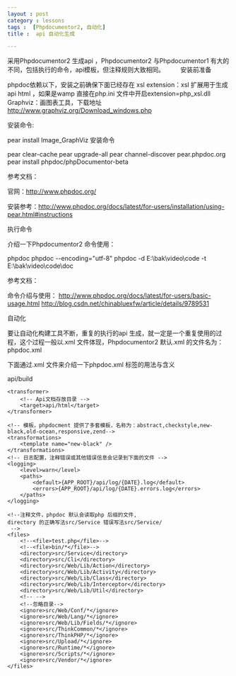 ```yaml
---
layout : post
category : lessons
tags :  [Phpdocumentor2, 自动化]
title :  api 自动化生成

---
```



采用Phpdocumentor2 生成api ，Phpdocumentor2 与Phpdocumentor1 有大的不同，包括执行的命令，api模板，但注释规则大致相同。
　　
安装前准备

phpdoc依赖以下，安装之前确保下面已经存在
xsl extension：xsl 扩展用于生成api html ，如果是wamp 直接在php.ini 文件中开启extension=php_xsl.dll 
Graphviz：画图表工具，下载地址
http://www.graphviz.org/Download_windows.php

安装命令:

pear install Image_GraphViz
安装命令

pear clear-cache
pear upgrade-all
pear channel-discover pear.phpdoc.org
pear install phpdoc/phpDocumentor-beta       

参考文档：

官网：http://www.phpdoc.org/

安装参考：http://www.phpdoc.org/docs/latest/for-users/installation/using-pear.html#instructions

执行命令

介绍一下Phpdocumentor2 命令使用：

phpdoc
phpdoc  --encoding="utf-8"
phpdoc   -d E:\bak\video\code  -t E:\bak\video\code\doc

参考文档：

命令介绍与使用：
http://www.phpdoc.org/docs/latest/for-users/basic-usage.html
http://blog.csdn.net/chinabluexfw/article/details/9789531



自动化

要让自动化构建工具不断，重复的执行的api 生成，就一定是一个重复使用的过程，这个过程一般以.xml 文件体现，Phpdocumentor2 默认.xml 的文件名为：phpdoc.xml

下面通过.xml 文件来介绍一下phpdoc.xml 标签的用法与含义
<?xml version="1.0" encoding="UTF-8"?>
<!-- 自动化api  支持phpdoc2版本-->
<phpdoc>
    <title>WMS仓库管理系统</title>
    <parser>
        <!-- phpdoc 缓存目录(源码缓存) -->
        <target>api/build</target>
        <!--<default-package-name>默认包名</default-package-name>-->
    </parser>
    
    <transformer>
        <!-- Api文档存放目录 -->
        <target>api/html</target>
    </transformer>
    
    <!-- 模板，phpdocment 提供了多套模板，名称为：abstract,checkstyle,new-black,old-ocean,responsive,zend--> 
    <transformations>
        <template name="new-black" />
    </transformations>
    <!-- 日志配置，注释错误或其他错误信息会记录到下面的文件 -->
    <logging>
        <level>warn</level>
        <paths>
            <default>{APP_ROOT}/api/log/{DATE}.log</default>
            <errors>{APP_ROOT}/api/log/{DATE}.errors.log</errors>
        </paths>
    </logging>
    
    <!--注释文件，phpdoc 默认会读取php 后缀的文件,
    directory 的正确写法src/Service 错误写法src/Service/
     -->
    <files>
        <!--<file>test.php</file>-->
        <!--<file>bin/*</file>-->
		<directory>src/Service</directory>
		<directory>src/Cli</directory>
		<directory>src/Web/Lib/Action</directory>
		<directory>src/Web/Lib/Activity</directory>
		<directory>src/Web/Lib/Class</directory>
		<directory>src/Web/Lib/Interceptor</directory>
		<directory>src/Web/Lib/Util</directory>
		<!-- -->
		<!--忽略目录-->
		<ignore>src/Web/Conf/*</ignore>
		<ignore>src/Web/Lang/*</ignore>
		<ignore>src/Web/Lib/Fields/*</ignore>
		<ignore>src/ThinkCommon/*</ignore>
        <ignore>src/ThinkPHP/*</ignore>
        <ignore>src/Upload/*</ignore>
        <ignore>src/Runtime/*</ignore>
        <ignore>src/Scripts/*</ignore>
        <ignore>src/Vendor/*</ignore>
    </files>
    
</phpdoc>
